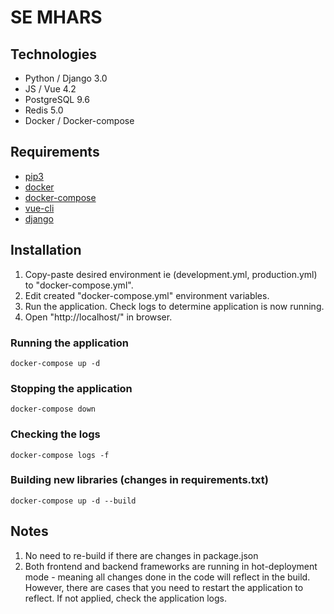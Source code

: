 # SE MHARS

## Technologies
* Python / Django 3.0
* JS / Vue 4.2
* PostgreSQL 9.6
* Redis 5.0
* Docker / Docker-compose

## Requirements
* [pip3](https://linuxize.com/post/how-to-install-pip-on-ubuntu-18.04/)
* [docker](https://www.digitalocean.com/community/tutorials/how-to-install-and-use-docker-on-ubuntu-18-04)
* [docker-compose](https://pypi.org/project/docker-compose/)
* [vue-cli](https://cli.vuejs.org/guide/installation.html)
* [django](https://pypi.org/project/Django/)

## Installation
1. Copy-paste desired environment ie (development.yml, production.yml) to "docker-compose.yml".
2. Edit created "docker-compose.yml" environment variables.
3. Run the application. Check logs to determine application is now running.
4. Open "http://localhost/" in browser.

### Running the application
```
docker-compose up -d
```

### Stopping the application
```
docker-compose down
```

### Checking the logs
```
docker-compose logs -f
```

### Building new libraries (changes in requirements.txt)
```
docker-compose up -d --build
```

## Notes
1. No need to re-build if there are changes in package.json
2. Both frontend and backend frameworks are running in hot-deployment mode - meaning all changes done in the code will reflect in the build. However, there are cases that you need to restart the application to reflect. If not applied, check the application logs.
